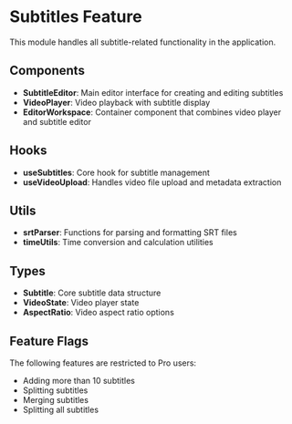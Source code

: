 # Subtitles Feature

This module handles all subtitle-related functionality in the application.

## Components

- **SubtitleEditor**: Main editor interface for creating and editing subtitles
- **VideoPlayer**: Video playback with subtitle display
- **EditorWorkspace**: Container component that combines video player and subtitle editor

## Hooks

- **useSubtitles**: Core hook for subtitle management
- **useVideoUpload**: Handles video file upload and metadata extraction

## Utils

- **srtParser**: Functions for parsing and formatting SRT files
- **timeUtils**: Time conversion and calculation utilities

## Types

- **Subtitle**: Core subtitle data structure
- **VideoState**: Video player state
- **AspectRatio**: Video aspect ratio options

## Feature Flags

The following features are restricted to Pro users:

- Adding more than 10 subtitles
- Splitting subtitles
- Merging subtitles
- Splitting all subtitles
